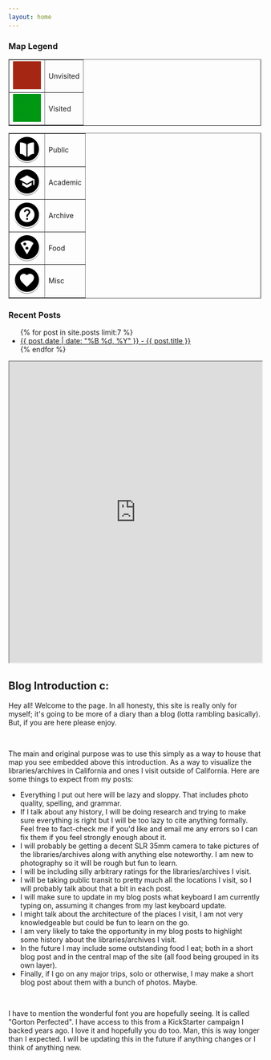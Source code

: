```yaml
---
layout: home
---
```

<link rel="stylesheet" href="css/custom.css">
<link rel="stylesheet" href="css/font.css" type="text/css">

<!-- Left Sidebar -->
<div class="container">
  <aside class="sidebar-left">
    <h3>Map Legend</h3>
    <table border="1">
      <tr>
        <td><img src="images/red.png" alt="red square" /></td>
        <td>Unvisited</td>
      </tr>
      <tr>
        <td><img src="images/green.png" alt="green square" /></td>
        <td>Visited</td>
      </tr>
    </table>
    <table border="1">
      <tr>
        <td><img src="images/book.png" alt="book icon" /></td>
        <td>Public</td>
      </tr>
      <tr>
        <td><img src="images/grad-cap.png" alt="grad cap icon" /></td>
        <td>Academic</td>
      </tr>
      <tr>
        <td><img src="images/question-mark.png" alt="question mark icon" /></td>
        <td>Archive</td>
      </tr>
      <tr>
        <td><img src="images/pizza.png" alt="pizza icon" /></td>
        <td>Food</td>
      </tr>
      <tr>
        <td><img src="images/heart.png" alt="heart icon" /></td>
        <td>Misc</td>
      </tr>
    </table>
    <div class="recent">
    <h3>Recent Posts</h3>
      <ul class="recent-posts">
          {% for post in site.posts limit:7 %}
          <li><a href="{{ post.url | relative_url }}">{{ post.date | date: "%B %d, %Y" }} - {{ post.title }}</a></li>
          {% endfor %}
      </ul>
    </div>
  </aside>
</div>

<div class="markdown-body wrapper">
<iframe src="https://www.google.com/maps/d/u/3/embed?mid=1DcUqcTd055bTL4YQhc_bqsMnds2OYlQ&ehbc=2E312F&noprof=1" width="100%" height="600"></iframe>
<h2>Blog Introduction c:</h2>
<p>Hey all! Welcome to the page. In all honesty, this site is really only for myself; it's going to be more of a diary than a blog (lotta rambling basically). But, if you are here please enjoy.</p><br>  
  
<p>The main and original purpose was to use this simply as a way to house that map you see embedded above this introduction. As a way to visualize the libraries/archives 
in California and ones I visit outside of California. Here are some things to expect from my posts:</p>   
<ul>
  <li>Everything I put out here will be lazy and sloppy. That includes photo quality, spelling, and grammar.</li>
  <li>If I talk about any history, I will be doing research and trying to make sure everything is right but I will be too lazy to cite anything formally. Feel free to fact-check me if you'd like and email me any errors so I can fix them if you feel strongly enough about it.</li>
  <li>I will probably be getting a decent SLR 35mm camera to take pictures of the libraries/archives along with anything else noteworthy. I am new to photography so it will be rough but fun to learn.</li>
  <li>I will be including silly arbitrary ratings for the libraries/archives I visit.</li>
  <li>I will be taking public transit to pretty much all the locations I visit, so I will probably talk about that a bit in each post.</li>
  <li>I will make sure to update in my blog posts what keyboard I am currently typing on, assuming it changes from my last keyboard update.</li>
  <li>I might talk about the architecture of the places I visit, I am not very knowledgeable but could be fun to learn on the go.</li>
  <li>I am very likely to take the opportunity in my blog posts to highlight some history about the libraries/archives I visit.</li>
  <li>In the future I may include some outstanding food I eat; both in a short blog post and in the central map of the site (all food being grouped in its own layer).</li>
  <li>Finally, if I go on any major trips, solo or otherwise, I may make a short blog post about them with a bunch of photos. Maybe.</li>
</ul><br>
  
<p>I have to mention the wonderful font you are hopefully seeing. It is called "Gorton Perfected". I have access to this from a KickStarter campaign I backed years ago. I love it and 
hopefully you do too. Man, this is way longer than I expected. I will be updating this in the future if anything changes or I think of anything new.</p>
</div>
